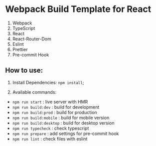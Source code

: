 # Webpack Build Template for React

1. Webpack
2. TypeScript
3. React
4. React-Router-Dom
5. Eslint
6. Prettier
7. Pre-commit Hook

## How to use:

1. Install Dependencies: `npm install`;

2. Available commands:

- `npm run start` : live server with HMR
- `npm run build:dev` : build for development
- `npm run build:prod` : build for production
- `npm run build:mobile` : build for mobile version
- `npm run build:desktop` : build for desktop version
- `npm run typecheck` : check typescript
- `npm run prepare` : add settings for pre-commit hook
- `npm run lint` : check files with eslint
